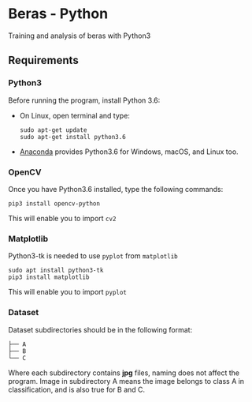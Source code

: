 # Beras - Python
Training and analysis of beras with Python3

## Requirements

### Python3
Before running the program, install Python 3.6:
* On Linux, open terminal and type: 
  ```
  sudo apt-get update
  sudo apt-get install python3.6
  ```
* [Anaconda](https://www.continuum.io/downloads) provides Python3.6 for Windows, macOS, and Linux too.

### OpenCV
Once you have Python3.6 installed, type the following commands:
```
pip3 install opencv-python
```
This will enable you to import `cv2`

### Matplotlib
Python3-tk is needed to use `pyplot` from `matplotlib`
```
sudo apt install python3-tk
pip3 install matplotlib
```
This will enable you to import `pyplot`

### Dataset
Dataset subdirectories should be in the following format:
```
├── A
├── B
└── C
```
Where each subdirectory contains **jpg** files, naming does not affect the program.
Image in subdirectory A means the image belongs to class A in classification, and is also true for B and C.